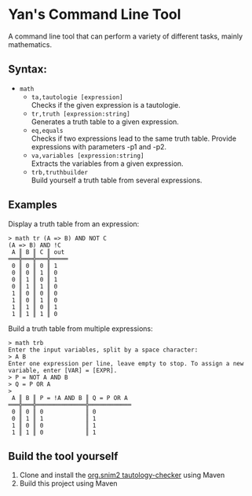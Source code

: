 # Yan's Command Line Tool
A command line tool that can perform a variety of different tasks, mainly mathematics.

## Syntax:
- `math`
  - `ta,tautologie [expression]`  
    Checks if the given expression is a tautologie.
  - `tr,truth [expression:string]`  
    Generates a truth table to a given expression.
  - `eq,equals`  
    Checks if two expressions lead to the same truth table. Provide expressions with parameters -p1 and -p2.
  - `va,variables [expression:string]`  
    Extracts the variables from a given expression.
  - `trb,truthbuilder`  
    Build yourself a truth table from several expressions.

## Examples
Display a truth table from an expression:
```
> math tr (A => B) AND NOT C
(A => B) AND !C
 A ║ B ║ C ║ out
═══╬═══╬═══╬═════
 0 ║ 0 ║ 0 ║ 1
 0 ║ 0 ║ 1 ║ 0
 0 ║ 1 ║ 0 ║ 1
 0 ║ 1 ║ 1 ║ 0
 1 ║ 0 ║ 0 ║ 0
 1 ║ 0 ║ 1 ║ 0
 1 ║ 1 ║ 0 ║ 1
 1 ║ 1 ║ 1 ║ 0
```
Build a truth table from multiple expressions:
```
> math trb
Enter the input variables, split by a space character:
> A B
Enter one expression per line, leave empty to stop. To assign a new variable, enter [VAR] = [EXPR].
> P = NOT A AND B
> Q = P OR A
>
 A ║ B ║ P = !A AND B ║ Q = P OR A
═══╬═══╬══════════════╬════════════
 0 ║ 0 ║ 0            ║ 0
 0 ║ 1 ║ 1            ║ 1
 1 ║ 0 ║ 0            ║ 1
 1 ║ 1 ║ 0            ║ 1
```

## Build the tool yourself
1. Clone and install the [org.snim2 tautology-checker](https://github.com/snim2/tautology-checker) using Maven
2. Build this project using Maven